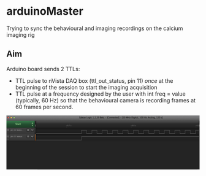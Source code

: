 # arduinoMaster

Trying to sync the behavioural and imaging recordings on the calcium imaging rig

## Aim 

Arduino board sends 2 TTLs:
- TTL pulse to nVista DAQ box (ttl_out_status, pin 11) *once* at the beginning of the session to start the imaging acquisition
- TTL pulse at a frequency designed by the user with int freq = value (typically, 60 Hz) so that the behavioural camera is recording frames at 60 frames per second. 

![This is what it looks like](https://github.com/lalde/arduinoMaster/blob/master/saleae.png)
